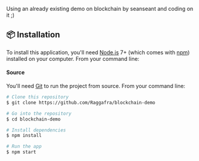 Using an already existing demo on blockchain by seanseant and coding on it ;)

## 📦 Installation

To install this application, you'll need
[Node.js](https://nodejs.org/en/download/) 7+ (which comes with
[npm](http://npmjs.com)) installed on your computer. From your command line:

#### Source

You'll need [Git](https://git-scm.com) to run the project from source. From your
command line:

```bash
# Clone this repository
$ git clone https://github.com/Raggafra/blockchain-demo

# Go into the repository
$ cd blockchain-demo

# Install dependencies
$ npm install

# Run the app
$ npm start
```

